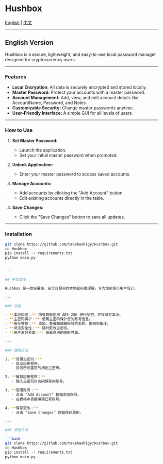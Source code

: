 # Hushbox

[English](#english-version) | [中文](#中文版本)

---

## English Version

Hushbox is a secure, lightweight, and easy-to-use local password manager designed for cryptocurrency users.

---

### Features

- **Local Encryption:** All data is securely encrypted and stored locally.
- **Master Password:** Protect your accounts with a master password.
- **Account Management:** Add, view, and edit account details like AccountName, Password, and Notes.
- **Customizable Security:** Change master passwords anytime.
- **User-Friendly Interface:** A simple GUI for all levels of users.

---

### How to Use

1. **Set Master Password:**
   - Launch the application.
   - Set your initial master password when prompted.

2. **Unlock Application:**
   - Enter your master password to access saved accounts.

3. **Manage Accounts:**
   - Add accounts by clicking the "Add Account" button.
   - Edit existing accounts directly in the table.

4. **Save Changes:**
   - Click the "Save Changes" button to save all updates.

---

### Installation

```bash
git clone https://github.com/takahashigy/Hushbox.git
cd Hushbox
pip install -r requirements.txt
python main.py


---

## 中文版本

Hushbox 是一款轻量级、安全且易用的本地密码管理器，专为加密货币用户设计。

---

### 功能

- **本地加密：** 所有数据使用 AES-256 进行加密，并存储在本地。
- **主密码保护：** 使用主密码保护您的账号信息。
- **账号管理：** 添加、查看和编辑账号的名称、密码和备注。
- **灵活安全性：** 随时更改主密码。
- **用户友好界面：** 简单易用的图形界面。

---

### 使用方法

1. **设置主密码：**
   - 启动应用程序。
   - 按提示设置您的初始主密码。

2. **解锁应用程序：**
   - 输入主密码以访问保存的账号。

3. **管理账号：**
   - 点击 “Add Account” 按钮添加账号。
   - 在表格中直接编辑已有账号。

4. **保存更改：**
   - 点击 “Save Changes” 按钮保存更新。

---

### 安装方法

```bash
git clone https://github.com/takahashigy/Hushbox.git
cd Hushbox
pip install -r requirements.txt
python main.py


